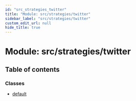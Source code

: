 ```yaml
---
id: "src_strategies_twitter"
title: "Module: src/strategies/twitter"
sidebar_label: "src/strategies/twitter"
custom_edit_url: null
hide_title: true
---
```


# Module: src/strategies/twitter

## Table of contents

### Classes

- [default](../classes/src_strategies_twitter.default.md)
